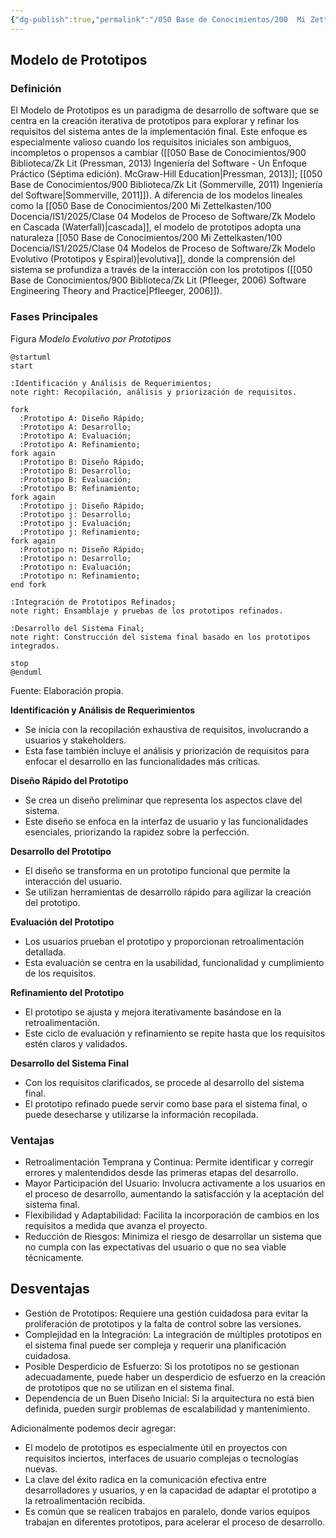 ```yaml
---
{"dg-publish":true,"permalink":"/050 Base de Conocimientos/200  Mi Zettelkasten/100 Docencia/IS1/2025/Clase 04 Modelos de Proceso de Software/Zk Modelo de Prototipos/","tags":["digitalGarden","modeloDeProceso"]}
---
```


## Modelo de Prototipos

### Definición

El Modelo de Prototipos es un paradigma de desarrollo de software que se centra en la creación iterativa de prototipos para explorar y refinar los requisitos del sistema antes de la implementación final. Este enfoque es especialmente valioso cuando los requisitos iniciales son ambiguos, incompletos o propensos a cambiar ([[050 Base de Conocimientos/900 Biblioteca/Zk Lit (Pressman, 2013) Ingeniería del Software - Un Enfoque Práctico (Séptima edición). McGraw-Hill Education\|Pressman, 2013]]; [[050 Base de Conocimientos/900 Biblioteca/Zk Lit (Sommerville, 2011) Ingeniería del Software\|Sommerville, 2011]]). A diferencia de los modelos lineales como la [[050 Base de Conocimientos/200  Mi Zettelkasten/100 Docencia/IS1/2025/Clase 04 Modelos de Proceso de Software/Zk Modelo en Cascada (Waterfall)\|cascada]], el modelo de prototipos adopta una naturaleza [[050 Base de Conocimientos/200  Mi Zettelkasten/100 Docencia/IS1/2025/Clase 04 Modelos de Proceso de Software/Zk Modelo Evolutivo (Prototipos y Espiral)\|evolutiva]], donde la comprensión del sistema se profundiza a través de la interacción con los prototipos ([[050 Base de Conocimientos/900 Biblioteca/Zk Lit (Pfleeger, 2006) Software Engineering Theory and Practice\|Pfleeger, 2006]]).

### Fases Principales

Figura
_Modelo Evolutivo por Prototipos_
```plantuml
@startuml
start

:Identificación y Análisis de Requerimientos;
note right: Recopilación, análisis y priorización de requisitos.

fork
  :Prototipo A: Diseño Rápido;
  :Prototipo A: Desarrollo;
  :Prototipo A: Evaluación;
  :Prototipo A: Refinamiento;
fork again
  :Prototipo B: Diseño Rápido;
  :Prototipo B: Desarrollo;
  :Prototipo B: Evaluación;
  :Prototipo B: Refinamiento;
fork again
  :Prototipo j: Diseño Rápido;
  :Prototipo j: Desarrollo;
  :Prototipo j: Evaluación;
  :Prototipo j: Refinamiento;
fork again
  :Prototipo n: Diseño Rápido;
  :Prototipo n: Desarrollo;
  :Prototipo n: Evaluación;
  :Prototipo n: Refinamiento;
end fork

:Integración de Prototipos Refinados;
note right: Ensamblaje y pruebas de los prototipos refinados.

:Desarrollo del Sistema Final;
note right: Construcción del sistema final basado en los prototipos integrados.

stop
@enduml
```
Fuente: Elaboración propia.

**Identificación y Análisis de Requerimientos**
- Se inicia con la recopilación exhaustiva de requisitos, involucrando a usuarios y stakeholders.
- Esta fase también incluye el análisis y priorización de requisitos para enfocar el desarrollo en las funcionalidades más críticas.

**Diseño Rápido del Prototipo**
- Se crea un diseño preliminar que representa los aspectos clave del sistema.
- Este diseño se enfoca en la interfaz de usuario y las funcionalidades esenciales, priorizando la rapidez sobre la perfección.

**Desarrollo del Prototipo**
- El diseño se transforma en un prototipo funcional que permite la interacción del usuario.
- Se utilizan herramientas de desarrollo rápido para agilizar la creación del prototipo.

**Evaluación del Prototipo**
- Los usuarios prueban el prototipo y proporcionan retroalimentación detallada.
- Esta evaluación se centra en la usabilidad, funcionalidad y cumplimiento de los requisitos.

**Refinamiento del Prototipo**
- El prototipo se ajusta y mejora iterativamente basándose en la retroalimentación.
- Este ciclo de evaluación y refinamiento se repite hasta que los requisitos estén claros y validados.

**Desarrollo del Sistema Final**
- Con los requisitos clarificados, se procede al desarrollo del sistema final.
- El prototipo refinado puede servir como base para el sistema final, o puede desecharse y utilizarse la información recopilada.

### Ventajas

- Retroalimentación Temprana y Continua: Permite identificar y corregir errores y malentendidos desde las primeras etapas del desarrollo.
- Mayor Participación del Usuario: Involucra activamente a los usuarios en el proceso de desarrollo, aumentando la satisfacción y la aceptación del sistema final.
- Flexibilidad y Adaptabilidad: Facilita la incorporación de cambios en los requisitos a medida que avanza el proyecto.
- Reducción de Riesgos: Minimiza el riesgo de desarrollar un sistema que no cumpla con las expectativas del usuario o que no sea viable técnicamente.

## Desventajas

- Gestión de Prototipos: Requiere una gestión cuidadosa para evitar la proliferación de prototipos y la falta de control sobre las versiones.
- Complejidad en la Integración: La integración de múltiples prototipos en el sistema final puede ser compleja y requerir una planificación cuidadosa.
- Posible Desperdicio de Esfuerzo: Si los prototipos no se gestionan adecuadamente, puede haber un desperdicio de esfuerzo en la creación de prototipos que no se utilizan en el sistema final.
- Dependencia de un Buen Diseño Inicial: Si la arquitectura no está bien definida, pueden surgir problemas de escalabilidad y mantenimiento.

Adicionalmente podemos decir agregar:

- El modelo de prototipos es especialmente útil en proyectos con requisitos inciertos, interfaces de usuario complejas o tecnologías nuevas.
- La clave del éxito radica en la comunicación efectiva entre desarrolladores y usuarios, y en la capacidad de adaptar el prototipo a la retroalimentación recibida.
- Es común que se realicen trabajos en paralelo, donde varios equipos trabajan en diferentes prototipos, para acelerar el proceso de desarrollo.